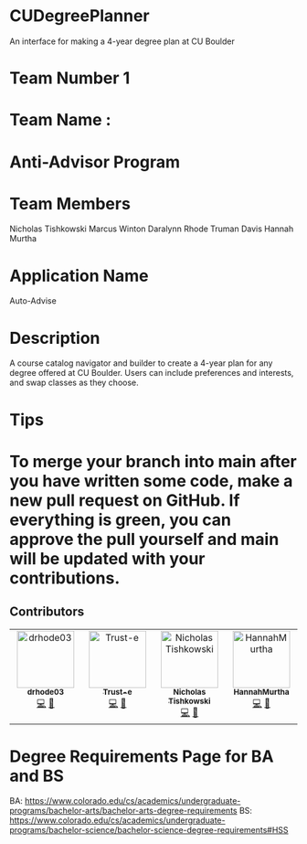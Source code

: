 
# CUDegreePlanner
An interface for making a 4-year degree plan at CU Boulder


# Team Number 1

# Team Name :
# Anti-Advisor Program

# Team Members
Nicholas Tishkowski
Marcus Winton
Daralynn Rhode
Truman Davis
Hannah Murtha

# Application Name
Auto-Advise

# Description

A course catalog navigator and builder to create a 4-year plan for any degree offered at CU Boulder. Users can include preferences and interests, and swap classes as they choose. 

# Tips
To merge your branch into main after you have written some code, make a new pull request on GitHub. If everything is green, you can approve the pull yourself and main will be updated with your contributions.
=======
## Contributors

<!-- ALL-CONTRIBUTORS-LIST:START - Do not remove or modify this section -->
<!-- prettier-ignore-start -->
<!-- markdownlint-disable -->
<table>
  <tbody>
    <tr>
      <td align="center" valign="top" width="14.28%"><a href="https://github.com/drhode03"><img src="https://avatars.githubusercontent.com/u/123619542?v=4?s=100" width="100px;" alt="drhode03"/><br /><sub><b>drhode03</b></sub></a><br /><a href="#code-drhode03" title="Code">💻</a> <a href="#doc-drhode03" title="Documentation">📖</a></td>
      <td align="center" valign="top" width="14.28%"><a href="https://github.com/Trust-e"><img src="https://avatars.githubusercontent.com/u/123098542?v=4?s=100" width="100px;" alt="Trust-e"/><br /><sub><b>Trust-e</b></sub></a><br /><a href="#code-Trust-e" title="Code">💻</a> <a href="#doc-Trust-e" title="Documentation">📖</a></td>
      <td align="center" valign="top" width="14.28%"><a href="https://github.com/Sallygator"><img src="https://avatars.githubusercontent.com/u/135796239?v=4?s=100" width="100px;" alt="Nicholas Tishkowski"/><br /><sub><b>Nicholas Tishkowski</b></sub></a><br /><a href="#code-sallygator" title="Code">💻</a> <a href="#doc-sallygator" title="Documentation">📖</a></td>
      <td align="center" valign="top" width="14.28%"><a href="https://github.com/HannahMurtha"><img src="https://avatars.githubusercontent.com/u/130181381?v=4?s=100" width="100px;" alt="HannahMurtha"/><br /><sub><b>HannahMurtha</b></sub></a><br /><a href="#code-HannahMurtha" title="Code">💻</a> <a href="#doc-HannahMurtha" title="Documentation">📖</a></td>
    </tr>
  </tbody>
</table>

<!-- markdownlint-restore -->
<!-- prettier-ignore-end -->

<!-- ALL-CONTRIBUTORS-LIST:END -->

# Degree Requirements Page for BA and BS

BA: https://www.colorado.edu/cs/academics/undergraduate-programs/bachelor-arts/bachelor-arts-degree-requirements
BS: https://www.colorado.edu/cs/academics/undergraduate-programs/bachelor-science/bachelor-science-degree-requirements#HSS
